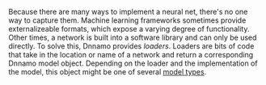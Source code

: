 Because there are many ways to implement a neural net, there's no one way to capture them.
Machine learning frameworks sometimes provide externalizeable formats, which expose a varying degree of functionality.
Other times, a network is built into a software library and can only be used directly.
To solve this, Dnnamo provides *loaders*.
Loaders are bits of code that take in the location or name of a network and return a corresponding Dnnamo model object.
Depending on the loader and the implementation of the model, this object might be one of several [model types](/dev/models/index.html#types-of-models).


